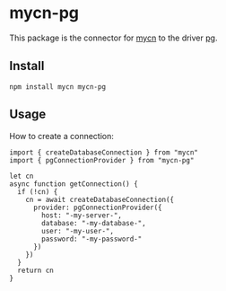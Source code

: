 # mycn-pg

This package is the connector for [mycn](https://github.com/paleo/mycn) to the driver [pg](https://github.com/brianc/node-postgres).

## Install

```
npm install mycn mycn-pg
```

## Usage

How to create a connection:

```
import { createDatabaseConnection } from "mycn"
import { pgConnectionProvider } from "mycn-pg"

let cn
async function getConnection() {
  if (!cn) {
    cn = await createDatabaseConnection({
      provider: pgConnectionProvider({
        host: "-my-server-",
        database: "-my-database-",
        user: "-my-user-",
        password: "-my-password-"
      })
    })
  }
  return cn
}
```